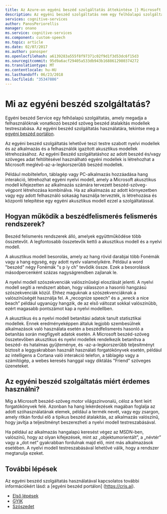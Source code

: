 ```yaml
---
title: Az Azure-on egyéni beszéd szolgáltatás áttekintése |} Microsoft Docs
description: Az egyéni beszéd szolgáltatás nem egy felhőalapú szolgáltatás, amely lehetővé teszi, hogy a felhasználók számára vonatkozó beszéd szöveg beszéd átalakítás modellek testreszabása.
services: cognitive-services
author: PanosPeriorellis
manager: onano
ms.service: cognitive-services
ms.component: custom-speech
ms.topic: article
ms.date: 02/07/2017
ms.author: panosper
ms.openlocfilehash: a6139283a555f8f97371c02f9d1f3d53dc6f15d3
ms.sourcegitcommit: 95d9a6acf29405a533db943b1688612980374272
ms.translationtype: MT
ms.contentlocale: hu-HU
ms.lasthandoff: 06/23/2018
ms.locfileid: "35347886"
---
```

# <a name="what-is-custom-speech-service"></a>Mi az egyéni beszéd szolgáltatás?

Egyéni beszéd Service egy felhőalapú szolgáltatás, amely megadja a felhasználóknak vonatkozó beszéd szöveg beszéd átalakítás modellek testreszabása.
Az egyéni beszéd szolgáltatás használatára, tekintse meg a [egyéni beszéd portálon](https://cris.ai).

Az egyéni beszéd szolgáltatás lehetővé teszi testre szabott nyelvi modellek és az alkalmazás és a felhasználók igazított akusztikus modellek létrehozásához. Az egyéni Beszéd szolgáltatáshoz az adott beszéd és/vagy szöveges adat feltöltésével használható egyéni modellek is létrehozhat a Microsoft meglévő-az-a-legkorszerűbb beszéd modellek.

Például mobiltelefon, táblagép vagy PC-alkalmazás hozzáadása hang interakció, létrehozhat egyéni nyelvi modell, amely a Microsoft akusztikus modell kifejezetten az alkalmazás számára tervezett beszéd-szöveg-végpont létrehozása kombinálva. Ha az alkalmazás az adott környezetben vagy egy adott felhasználó sokaság használja tervezték, is létrehozása és központi telepítése egy egyéni akusztikus modell ezzel a szolgáltatással.


## <a name="how-do-speech-recognition-systems-work"></a>Hogyan működik a beszédfelismerés felismerés rendszerek?
Beszéd felismerés rendszerek álló, amelyek együttműködése több összetevőt. A legfontosabb összetevők kettő a akusztikus modell és a nyelvi modell.

A akusztikus modell besorolás, amely az hang rövid darabjai több Fonémák vagy a hang egység, egy adott nyelv valamelyikére. Például a word "beszéd" négy Fonémák "s p iy ch" tevődik össze. Ezek a besorolások másodpercenként százas nagyságrendben zajlanak le.

A nyelvi modell szószekvenciák valószínűségi eloszlását jelenti. A nyelvi modell segíti a rendszert abban, hogy válasszon a hasonló hangzású szószekvenciák közül. Ehhez maguknak a szószekvenciáknak a valószínűségét használja fel. A „recognize speech” és a „wreck a nice beach” például ugyanúgy hangzik, de az első változat sokkal valószínűbb, ezért magasabb pontszámot kap a nyelvi modellben.

A akusztikus és a nyelvi modell betanítási adatok tanult statisztikai modellek. Ennek eredményeképpen általuk legjobb szembesülnek alkalmazások való használata esetén a beszédfelismerés hasonló a betanítás során megfigyelt adatok esetén. A Microsoft beszéd-szöveg összetevőben akusztikus és nyelvi modellek rendelkezik betanítva a beszéd- és hatalmas gyűjteménye, és -az-a-legkorszerűbb teljesítményt biztosít a leggyakrabban használt használati forgatókönyvek esetén, például az intelligens a Cortana való interakció telefon, a táblagép vagy a számítógép, a webes keresés hanggal vagy diktálás "Friend" szöveges üzeneteket.

## <a name="why-use-the-custom-speech-service"></a>Az egyéni beszéd szolgáltatás miért érdemes használni?
Míg a Microsoft beszéd-szöveg motor világszínvonalú, céloz a fent leírt forgatókönyvek felé. Azonban ha hang lekérdezések magában foglalja az adott szóhasználatának elemek, például a termék nevét, vagy egy zsargon, amely ritkán fordul elő a tipikus beszéd átalakítás, az alkalmazás valószínű, hogy javítja a teljesítményt beszerezheti a nyelvi modell testreszabásával.

Ha például az alkalmazás hangalapú keresést végez az MSDN-ben, valószínű, hogy az olyan kifejezések, mint az „objektumorientált”, a „névtér” vagy a „dot net” gyakrabban fordulnak majd elő, mint más alkalmazások esetében. A nyelvi modell testreszabásával lehetővé válik, hogy a rendszer megtanulja ezeket.

## <a name="next-steps"></a>További lépések

Az egyéni beszéd szolgáltatás használatával kapcsolatos további információkért lásd: a [egyéni beszéd portálon] (https://cris.ai).

* [Első lépések](cognitive-services-custom-speech-get-started.md)
* [GYIK](cognitive-services-custom-speech-faq.md)
* [Szószedet](cognitive-services-custom-speech-glossary.md)
